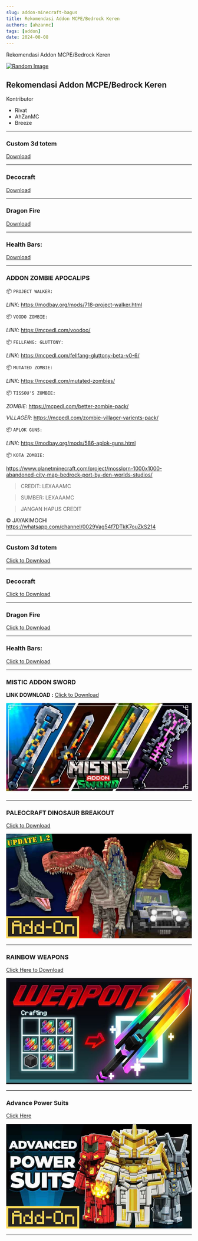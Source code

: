 ```yaml
---
slug: addon-minecraft-bagus
title: Rekomendasi Addon MCPE/Bedrock Keren
authors: [ahzanmc]
tags: [addon]
date: 2024-08-08
---
```


Rekomendasi Addon MCPE/Bedrock Keren
<!-- truncate -->
[![Random Image](https://imapi.ingfomenkrep.my.id/random-image-show)](https://imapi.ingfomenkrep.my.id/random-link)

## Rekomendasi Addon MCPE/Bedrock Keren
Kontributor
- Rivat
- AhZanMC
- Breeze

---
### Custom 3d totem
[Download](https://www.mediafire.com/file/0j47r879wha0946/CUSTOM_3D_TOTEM_%2528Player_Skin_Model%2529.zip/file)

---
### Decocraft
[Download](https://www.mediafire.com/file/zg6y2xg1lcg8brb/Decocraft_Base_By_Void.mcaddon/file)

---
### Dragon Fire
[Download](https://www.mediafire.com/file/jfigpuh3l1lk2ye/DragonFire_Add-on_By_Void.mcaddon/file)

---
### Health Bars:
[Download](https://www.mediafire.com/file/vcj15j3mi0nurnl/Health_Bars.mcaddon/file)

---
### ADDON ZOMBIE APOCALIPS

📦 `PROJECT WALKER:`

*LINK*: https://modbay.org/mods/718-project-walker.html

📦 `VOODO ZOMBIE:`

*LINK*: https://mcpedl.com/voodoo/

📦 `FELLFANG: GLUTTONY:`

*LINK*: https://mcpedl.com/fellfang-gluttony-beta-v0-6/

📦 `MUTATED ZOMBIE:`

*LINK*: https://mcpedl.com/mutated-zombies/

📦 `TISSOU'S ZOMBIE:`

*ZOMBIE*: https://mcpedl.com/better-zombie-pack/

*VILLAGER*: https://mcpedl.com/zombie-villager-varients-pack/

📦 `APLOK GUNS:`

*LINK*: https://modbay.org/mods/586-aplok-guns.html

📦 `KOTA ZOMBIE:`

https://www.planetminecraft.com/project/mosslorn-1000x1000-abandoned-city-map-bedrock-port-by-den-worlds-studios/

> CREDIT: LEXAAAMC

> SUMBER: LEXAAAMC

> JANGAN HAPUS CREDIT

© JAYAKIMOCHI
https://whatsapp.com/channel/0029Vag54f7DTkK7ouZkS214

---
### Custom 3d totem

[Click to Download](https://www.mediafire.com/file/0j47r879wha0946/CUSTOM_3D_TOTEM_%2528Player_Skin_Model%2529.zip/file)

---
### Decocraft

[Click to Download](https://www.mediafire.com/file/zg6y2xg1lcg8brb/Decocraft_Base_By_Void.mcaddon/file)

---
### Dragon Fire

[Click to Download](https://www.mediafire.com/file/jfigpuh3l1lk2ye/DragonFire_Add-on_By_Void.mcaddon/file)

---
### Health Bars:

[Click to Download](https://www.mediafire.com/file/vcj15j3mi0nurnl/Health_Bars.mcaddon/file)

---
### MISTIC ADDON SWORD

**LINK DOWNLOAD :** [Click to Download](https://www.mediafire.com/file/0qljv3uk11bdfta/sword_BE.mcaddon.zip/file)

![Addon Pedang](img/IMG-20240811-WA0095.jpg)

---
### PALEOCRAFT DINOSAUR BREAKOUT

[Click to Download](https://www.mediafire.com/file/23cen182lbxxcrg/Paleocraft_Dinosaur_Breakout_By_Void.mcaddon/file)

![dino](img/IMG-20240811-WA0181.jpg)

---
### RAINBOW WEAPONS

[Click Here to Download](https://www.mediafire.com/file/jyccveos3ciuwtl/RAINBOW_WEAPONS_By_robyDoow_%28world_template%29.mctemplate.zip/file)

![pelangi senjata](img/IMG-20240810-WA0078(1).jpg)

---
### Advance Power Suits

[Click Here](https://www.mediafire.com/file/bsp32ysv1rl8kyy/Advanced_Power_Suits_%2528Add-On%2529.mcaddon/file)

![alt text](img/image.png)

---